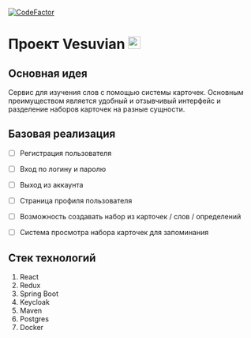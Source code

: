 [![CodeFactor](https://www.codefactor.io/repository/github/mrdimenter/vesuvian/badge/main)](https://www.codefactor.io/repository/github/mrdimenter/vesuvian/overview/main)
# Проект Vesuvian <img src="https://i.ibb.co/QpMVQZF/123.png" alt="MarineGEO circle logo" style="height: 25px; width:25x;"/>




## Основная идея

Сервис для изучения слов с помощью системы карточек. Основным преимуществом является удобный и отзывчивый интерфейс и разделение наборов карточек на разные сущности.


## Базовая реализация

- [ ] Регистрация пользователя
- [ ] Вход по логину и паролю
- [ ] Выход из аккаунта
- [ ] Страница профиля пользователя
- [ ] Возможность создавать набор из карточек / слов / определений
- [ ] Система просмотра набора карточек для запоминания


## Стек технологий

1) React
2) Redux
3) Spring Boot
4) Keycloak
5) Maven
6) Postgres
7) Docker 




